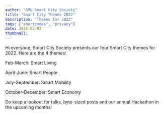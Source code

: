 ```yaml
---
author: "SMU Smart City Society"
title: "Smart City Themes 2022"
description: "Themes for 2022"
tags: ["shortcodes", "privacy"]
date: 2022-02-03
thumbnail: 
---
```

Hi everyone, Smart City Society presents our four Smart City themes for 2022. Here are the 4 themes:


Feb-March: Smart Living

April-June: Smart People

July-September: Smart Mobility

October-December: Smart Economy


Do keep a lookout for talks, byte-sized posts and our annual Hackathon in the upcoming months!